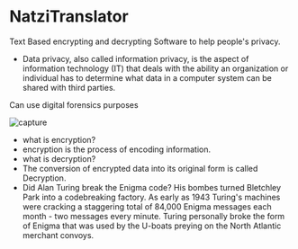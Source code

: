 # NatziTranslator
Text Based encrypting and decrypting Software to help people's privacy. 

- Data privacy, also called information privacy, is the aspect of information technology (IT) that deals with the ability an organization or individual has to determine what data in a computer system can be shared with third parties.

Can use digital forensics purposes

![capture](https://user-images.githubusercontent.com/13791181/46546153-e6337c80-c8e5-11e8-9a62-c46f36a0d4bf.PNG)
- what is encryption?
- encryption is the process of encoding information.
- what is decryption?
- The conversion of encrypted data into its original form is called Decryption.
- Did Alan Turing break the Enigma code?
His bombes turned Bletchley Park into a codebreaking factory. As early as 1943 Turing's machines were cracking a staggering total of 84,000 Enigma messages each month - two messages every minute. Turing personally broke the form of Enigma that was used by the U-boats preying on the North Atlantic merchant convoys.
